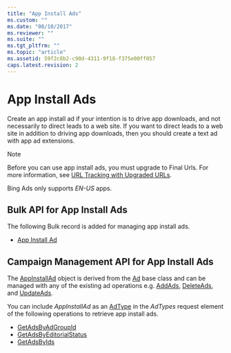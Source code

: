 ```yaml
---
title: "App Install Ads"
ms.custom: ""
ms.date: "08/10/2017"
ms.reviewer: ""
ms.suite: ""
ms.tgt_pltfrm: ""
ms.topic: "article"
ms.assetid: 59f2c8b2-c90d-4311-9f18-f375e00ff057
caps.latest.revision: 2
---
```

# App Install Ads
Create an app install ad if your intention is to drive app downloads, and not necessarily to direct leads to a web site. If you want to direct leads to a web site in addition to driving app downloads, then you should create a text ad with app ad extensions.

> [!NOTE]
> Before you can use app install ads, you must upgrade to Final Urls. For more information, see [URL Tracking with Upgraded URLs](https://msdn.microsoft.com/library/bing-ads-tracking-template-urls-guide.aspx).
>
> Bing Ads only supports *EN-US* apps.

## <a name="bulk"></a>Bulk API for App Install Ads
The following Bulk record is added for managing app install ads.
* [App Install Ad](https://msdn.microsoft.com/library/bing-ads-bulk-app-install-ad-record.aspx)

## <a name="campaign"></a>Campaign Management API for App Install Ads
The [AppInstallAd](https://msdn.microsoft.com/library/bing-ads-campaign-management-appinstallad.aspx) object is derived from the [Ad](https://msdn.microsoft.com/library/bing-ads-campaign-management-ad.aspx) base class and can be managed with any of the existing ad operations e.g. [AddAds](https://msdn.microsoft.com/library/bing-ads-campaign-management-addads.aspx), [DeleteAds](https://msdn.microsoft.com/library/bing-ads-campaign-management-deleteads.aspx), and [UpdateAds](https://msdn.microsoft.com/library/bing-ads-campaign-management-updateads.aspx). 

You can include *AppInstallAd* as an [AdType](https://msdn.microsoft.com/library/bing-ads-campaign-management-adtype.aspx) in the *AdTypes* request element of the following operations to retrieve app install ads.
* [GetAdsByAdGroupId](https://msdn.microsoft.com/library/dn277534.aspx)
* [GetAdsByEditorialStatus](https://msdn.microsoft.com/library/dn277538.aspx)
* [GetAdsByIds](https://msdn.microsoft.com/library/dn236296.aspx)
